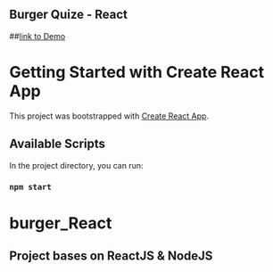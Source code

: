 ## Burger Quize - React

##[link to Demo](https://sergimasl.github.io/burger_React/)

# Getting Started with Create React App

This project was bootstrapped with [Create React App](https://github.com/facebook/create-react-app).

## Available Scripts

In the project directory, you can run:

### `npm start`

# burger_React

## Project bases on ReactJS & NodeJS
